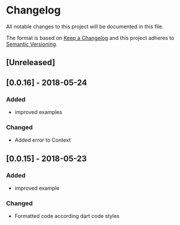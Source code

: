 # Changelog
All notable changes to this project will be documented in this file.

The format is based on [Keep a Changelog](https://keepachangelog.com/en/1.0.0/)
and this project adheres to [Semantic Versioning](https://semver.org/spec/v2.0.0.html).

## [Unreleased]

## [0.0.16] - 2018-05-24
### Added
- improved examples

### Changed
- Added error to Context

## [0.0.15] - 2018-05-23
### Added
- improved example

### Changed
- Formatted code according dart code styles


